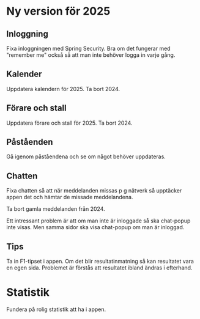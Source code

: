 # Ny version för 2025

## Inloggning

Fixa inloggningen med Spring Security. Bra om det fungerar med "remember me" också så att man inte behöver logga in varje gång. 

## Kalender

Uppdatera kalendern för 2025. Ta bort 2024.

## Förare och stall

Uppdatera förare och stall för 2025. Ta bort 2024.

## Påståenden

Gå igenom påståendena och se om något behöver uppdateras.

## Chatten

Fixa chatten så att när meddelanden missas p g nätverk så upptäcker appen det och hämtar de missade meddelandena.

Ta bort gamla meddelanden från 2024.

Ett intressant problem är att om man inte är inloggade så ska chat-popup inte visas. Men samma sidor ska visa chat-popup om man är inloggad.

## Tips

Ta in F1-tipset i appen. Om det blir resultatinmatning så kan resultatet vara en egen sida. Problemet är förstås att resultatet ibland ändras i efterhand.

# Statistik

Fundera på rolig statistik att ha i appen.
